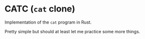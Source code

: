 # CATC (`cat` clone)

Implementation of the `cat` program in Rust.

Pretty simple but should at least let me practice some more things.